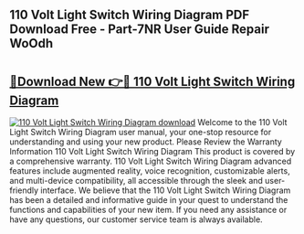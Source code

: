 ## 110 Volt Light Switch Wiring Diagram PDF Download Free - Part-7NR User Guide Repair WoOdh

# <h2><a href="http://dfrmlkp.blite.top/?on=110+Volt+Light+Switch+Wiring+Diagram">🔗Download New 👉🔴 110 Volt Light Switch Wiring Diagram</a></h2>

[![110 Volt Light Switch Wiring Diagram download](https://i.imgur.com/lujVjoI.png)](http://dfrmlkp.blite.top/?on=110+Volt+Light+Switch+Wiring+Diagram)
Welcome to the 110 Volt Light Switch Wiring Diagram user manual, your one-stop resource for understanding and using your new product. Please Review the Warranty Information 110 Volt Light Switch Wiring Diagram This product is covered by a comprehensive warranty. 110 Volt Light Switch Wiring Diagram advanced features include augmented reality, voice recognition, customizable alerts, and multi-device compatibility, all accessible through the sleek and user-friendly interface. We believe that the 110 Volt Light Switch Wiring Diagram has been a detailed and informative guide in your quest to understand the functions and capabilities of your new item. If you need any assistance or have any questions, our customer service team is always available.
